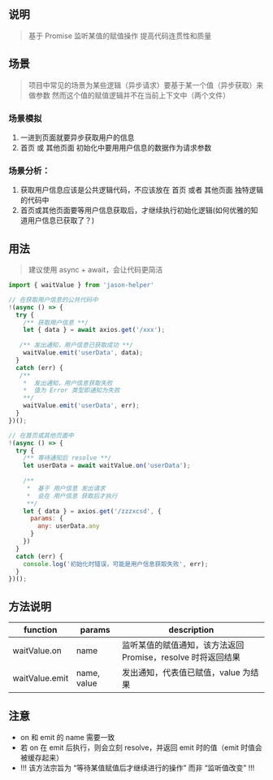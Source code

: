 ## 说明
> 基于 Promise
> 监听某值的赋值操作
> 提高代码连贯性和质量

## 场景
> 项目中常见的场景为某些逻辑（异步请求）要基于某一个值（异步获取）来做参数
> 然而这个值的赋值逻辑并不在当前上下文中（两个文件）

### 场景模拟
  1. 一进到页面就要异步获取用户的信息
  2. 首页 或 其他页面 初始化中要用用户信息的数据作为请求参数
  
### 场景分析：
  1. 获取用户信息应该是公共逻辑代码，不应该放在 首页 或者 其他页面 独特逻辑的代码中
  2. 首页或其他页面要等用户信息获取后，才继续执行初始化逻辑(如何优雅的知道用户信息已获取了？)
  
  
## 用法
> 建议使用 async + await，会让代码更简洁

```javascript
import { waitValue } from 'jason-helper'  

// 在获取用户信息的公共代码中
!(async () => {
  try {
    /** 获取用户信息 **/
    let { data } = await axios.get('/xxx');
    
   /** 发出通知，用户信息已获取成功 **/
    waitValue.emit('userData', data);
  }
  catch (err) {
   /**
    *  发出通知，用户信息获取失败
    *  值为 Error 类型即通知为失败
    **/
    waitValue.emit('userData', err);
  }
})();

// 在首页或其他页面中
!(async () => {
  try {
    /** 等待通知后 resolve **/
    let userData = await waitValue.on('userData');
    
    /**
     *  基于 用户信息 发出请求
     *  会在 用户信息 获取后才执行
     **/
    let { data } = axios.get('/zzzxcsd', {
      params: {
        any: userData.any
      }
    })
  }
  catch (err) {
    console.log('初始化时错误，可能是用户信息获取失败', err);
  }
})();
```

## 方法说明

 function       | params      | description
 -------------- | ----------- | ----------------
 waitValue.on   | name        | 监听某值的赋值通知，该方法返回 Promise，resolve 时将返回结果
 waitValue.emit | name, value | 发出通知，代表值已赋值，value 为结果
 
## 注意
- on 和 emit 的 name 需要一致
- 若 on 在 emit 后执行，则会立刻 resolve，并返回 emit 时的值（emit 时值会被缓存起来）
- !!! 该方法宗旨为 “等待某值赋值后才继续进行的操作” 而非 “监听值改变” !!!